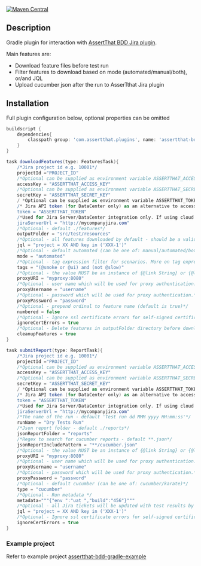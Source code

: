 [![Maven Central](https://maven-badges.herokuapp.com/maven-central/com.assertthat.plugins/assertthat-bdd-gradle-tasks/badge.svg)](https://maven-badges.herokuapp.com/maven-central/com.assertthat.plugins/assertthat-bdd-gradle-tasks)

## Description

Gradle plugin for interaction with [AssertThat BDD Jira plugin](https://marketplace.atlassian.com/apps/1219033/assertthat-bdd-test-management-in-jira?hosting=cloud&tab=overview).

Main features are:

- Download feature files before test run
- Filter features to download based on mode (automated/manual/both), or/and JQL
- Upload cucumber json after the run to AsserTthat Jira plugin

## Installation

Full plugin configuration below, optional properties can be omitted

```groovy
buildscript {
    dependencies{
        classpath group: 'com.assertthat.plugins', name: 'assertthat-bdd-gradle-tasks', version: '1.9.4'
    }
}

task downloadFeatures(type: FeaturesTask){
    /*Jira project id e.g. 10001*/
    projectId ="PROJECT_ID"
    /*Optional can be supplied as environment variable ASSERTTHAT_ACCESS_KEY*/
    accessKey = "ASSERTTHAT_ACCESS_KEY"
    /*Optional can be supplied as environment variable ASSERTTHAT_SECRET_KEY*/
    secretKey = "ASSERTTHAT_SECRET_KEY"
    / *Optional can be supplied as environment variable ASSERTTHAT_TOKEN*/
    /* Jira API token (for DataCenter only) as an alternative to accessKey/secretKey basic auth*/
    token = "ASSERTTHAT_TOKEN"
    /*Used for Jira Server/DataCenter integration only. If using cloud remove this option*/
    jiraServerUrl = "http://mycompanyjira.com"
    /*Optional - default ./features*/
    outputFolder = "src/test/resources"
    /*Optional - all features downloaded by default - should be a valid JQL*/
    jql = "project = XX AND key in ('XXX-1')"
    /*Optional - default automated (can be one of: manual/automated/both)*/
    mode = "automated"
    /*Optional - tag expression filter for scenarios. More on tag expressions https://cucumber.io/docs/cucumber/api/#tag-expressions*/
    tags = "(@smoke or @ui) and (not @slow)"
    /*Optional - the value MUST be an instance of {@link String} or {@link java.net.URI}.*/
    proxyURI = "myproxy:8080"
    /*Optional - user name which will be used for proxy authentication.*/
    proxyUsername = "username"
    /*Optional - password which will be used for proxy authentication.*/
    proxyPassword = "password"
    /*Optional - prepend ordinal to feature name (default is true)*/   
    numbered = false
    /*Optional - Ignore ssl certificate errors for self-signed certificates (default is false)*/   
    ignoreCertErrors = true
    /*Optional - Delete features in outputFolder directory before downloading (default is true) */
    cleanupFeatures = true
}

task submitReport(type: ReportTask){
    /*Jira project id e.g. 10001*/
    projectId ="PROJECT_ID"
    /*Optional can be supplied as environment variable ASSERTTHAT_ACCESS_KEY*/
    accessKey = "ASSERTTHAT_ACCESS_KEY"
    /*Optional can be supplied as environment variable ASSERTTHAT_SECRET_KEY*/
    secretKey = "ASSERTTHAT_SECRET_KEY"
    / *Optional can be supplied as environment variable ASSERTTHAT_TOKEN*/
    /* Jira API token (for DataCenter only) as an alternative to accessKey/secretKey basic auth*/
    token = "ASSERTTHAT_TOKEN"
    /*Used for Jira Server/DataCenter integration only. If using cloud remove this option*/
    jiraServerUrl = "http://mycompanyjira.com"    
    /*The name of the run - default 'Test run dd MMM yyyy HH:mm:ss'*/
    runName = "Dry Tests Run"
    /*Json report folder - default ./reports*/
    jsonReportFolder = "reports"
    /*Regex to search for cucumber reports - default **.json*/
    jsonReportIncludePattern = "**/cucumber.json"
    /*Optional - the value MUST be an instance of {@link String} or {@link java.net.URI}.*/
    proxyURI = "myproxy:8080"
    /*Optional - user name which will be used for proxy authentication.*/
    proxyUsername = "username"
    /*Optional - password which will be used for proxy authentication.*/
    proxyPassword = "password"
    /*Optional - default cucumber (can be one of: cucumber/karate)*/
    type = "cucumber"
    /*Optional - Run metadata */
    metadata="""{"env ":"uat ","build":"456"}"""
    /*Optional - all Jira tickets will be updated with test results by default; when JQL is provided only filtered tickets will be updated*/
    jql = "project = XX AND key in ('XXX-1')"
    /*Optional - Ignore ssl certificate errors for self-signed certificates (default is false)*/   
    ignoreCertErrors = true
}

```

### Example project 

Refer to example project [assertthat-bdd-gradle-example](https://github.com/assertthat/assertthat-bdd-gradle-example)
